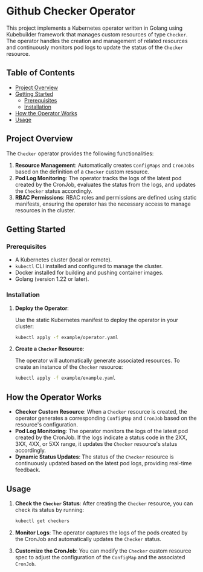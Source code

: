 # Github Checker Operator

This project implements a Kubernetes operator written in Golang using Kubebuilder framework that manages custom resources of type `Checker`. The operator handles the creation and management of related resources and continuously monitors pod logs to update the status of the `Checker` resource.

## Table of Contents

- [Project Overview](#project-overview)
- [Getting Started](#getting-started)
  - [Prerequisites](#prerequisites)
  - [Installation](#installation)
- [How the Operator Works](#how-the-operator-works)
- [Usage](#usage)

## Project Overview

The `Checker` operator provides the following functionalities:

1. **Resource Management**: Automatically creates `ConfigMaps` and `CronJobs` based on the definition of a `Checker` custom resource.
2. **Pod Log Monitoring**: The operator tracks the logs of the latest pod created by the CronJob, evaluates the status from the logs, and updates the `Checker` status accordingly.
3. **RBAC Permissions**: RBAC roles and permissions are defined using static manifests, ensuring the operator has the necessary access to manage resources in the cluster.

## Getting Started

### Prerequisites

- A Kubernetes cluster (local or remote).
- `kubectl` CLI installed and configured to manage the cluster.
- Docker installed for building and pushing container images.
- Golang (version 1.22 or later).

### Installation

1. **Deploy the Operator**:

    Use the static Kubernetes manifest to deploy the operator in your cluster:

    ```bash
    kubectl apply -f example/operator.yaml
    ```

2. **Create a `Checker` Resource**:

    The operator will automatically generate associated resources. To create an instance of the `Checker` resource:

    ```bash
    kubectl apply -f example/example.yaml
    ```

## How the Operator Works

- **Checker Custom Resource**: When a `Checker` resource is created, the operator generates a corresponding `ConfigMap` and `CronJob` based on the resource's configuration.
- **Pod Log Monitoring**: The operator monitors the logs of the latest pod created by the CronJob. If the logs indicate a status code in the 2XX, 3XX, 4XX, or 5XX range, it updates the `Checker` resource's status accordingly.
- **Dynamic Status Updates**: The status of the `Checker` resource is continuously updated based on the latest pod logs, providing real-time feedback.

## Usage

1. **Check the `Checker` Status**: After creating the `Checker` resource, you can check its status by running:

    ```bash
    kubectl get checkers
    ```

2. **Monitor Logs**: The operator captures the logs of the pods created by the CronJob and automatically updates the `Checker` status.

3. **Customize the CronJob**: You can modify the `Checker` custom resource spec to adjust the configuration of the `ConfigMap` and the associated `CronJob`.
